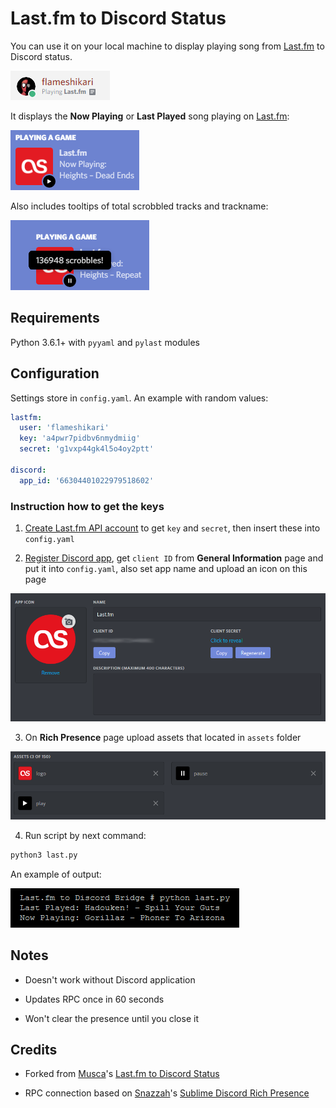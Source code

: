 # Last.fm to Discord Status

You can use it on your local machine to display playing song from [Last.fm](https://last.fm/) to Discord status.

![Now Playing and Last Played](img/1.png)

It displays the **Now Playing** or **Last Played** song playing on [Last.fm](https://last.fm/):

![Now Playing and Last Played](img/2.gif)

Also includes tooltips of total scrobbled tracks and trackname:

![Total Scrobbled Tracks and Trackname](img/3.gif)

## Requirements

Python 3.6.1+ with `pyyaml` and `pylast` modules

## Configuration

Settings store in `config.yaml`. An example with random values:

```yaml
lastfm:
  user: 'flameshikari'
  key: 'a4pwr7pidbv6nmydmiig'
  secret: 'g1vxp44gk4l5o4oy2ptt'

discord:
  app_id: '66304401022979518602'
```

### Instruction how to get the keys

1. [Create Last.fm API account](https://www.last.fm/api/account/create) to get `key` and `secret`, then insert these into `config.yaml`

2. [Register Discord app](https://discordapp.com/developers/applications/), get `client ID` from **General Information** page and put it into `config.yaml`, also set app name and upload an icon on this page

![General Information Page](img/4.png)

3. On **Rich Presence** page upload assets that located in `assets` folder

![Rich Presence Assets](img/5.png)

4. Run script by next command:

```bash
python3 last.py
```

An example of output:

![CLI](img/6.png)

## Notes

* Doesn't work without Discord application

* Updates RPC once in 60 seconds

* Won't clear the presence until you close it

## Credits

* Forked from [Musca](https://github.com/musca1997)'s [Last.fm to Discord Status](https://github.com/musca1997/lastfm-to-discord-status)

* RPC connection based on [Snazzah](https://github.com/musca1997)'s [Sublime Discord Rich Presence](https://github.com/Snazzah/SublimeDiscordRP)